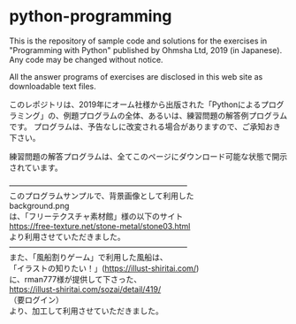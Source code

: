 # python-programming

This is the repository of sample code and solutions for the exercises in "Programming with Python" published by Ohmsha Ltd, 2019 (in Japanese). Any code may be changed without notice.

All the answer programs of exercises are disclosed in this web site as downloadable text files.

このレポジトリは、2019年にオーム社様から出版された「Pythonによるプログラミング」の、例題プログラムの全体、あるいは、練習問題の解答例プログラムです。
プログラムは、予告なしに改変される場合がありますので、ご承知おき下さい。

練習問題の解答プログラムは、全てこのページにダウンロード可能な状態で開示されています。

———————————————————————  
このプログラムサンプルで、背景画像として利用した  
background.png  
は、「フリーテクスチャ素材館」様の以下のサイト  
https://free-texture.net/stone-metal/stone03.html  
より利用させていただきました。  
———————————————————————  
また、「風船割りゲーム」で利用した風船は、  
「イラストの知りたい！」(https://illust-shiritai.com/)  
に、rman777様が提供して下さった、  
https://illust-shiritai.com/sozai/detail/419/  
（要ログイン）  
より、加工して利用させていただきました。

